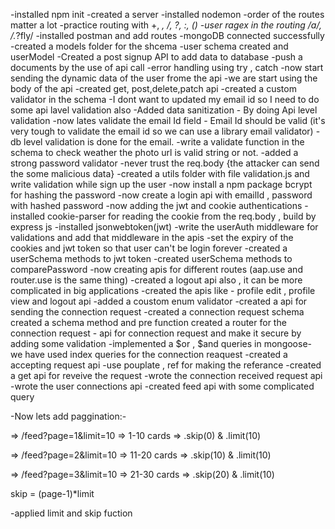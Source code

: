 -installed npm init
-created a server
-installed nodemon
-order of the routes matter a lot
-practice routing with +, *, /, ?, :, ()
-user ragex in the routing /a/, /.*?fly/
-installed postman and add routes 
-mongoDB connected successfully
-created a models folder for the shcema
-user schema created and userModel
-Created a post signup API to add data to database
-push a documents by the use of api call
-error handling using try , catch
-now start sending the dynamic data of the user frome the api
-we are start using the body of the api
-created get, post,delete,patch api 
-created a custom validator in the schema
-I dont want to updated my email id so I need to do some api lavel validation also
-Added data sanitization - By doing Api level validation 
-now lates validate the email Id field - Email Id should be valid (it's very tough to validate the email id so we can use a library email validator)
-db level validation is done for the email.
-write a validate function in the schema to check weather the photo url is valid string or not.
-added a strong password validator
-never trust the req.body {the attacker can send the some malicious data}
-created a utils folder with file validation.js and write validation while sign up the user
-now install a npm package bcrypt for hashing the password
-now create a login api with emailId , password with hashed password
-now adding the jwt and cookie authentications
-installed cookie-parser for reading the cookie from the req.body , build by express js
-installed jsonwebtoken(jwt)
-write the userAuth middleware for validations and add that middleware in the apis
-set the expiry of the cookies and jwt token so that user can't be login forever
-created a userSchema methods to jwt token
-created userSchema methods to comparePassword
-now creating apis for different routes (aap.use and router.use  is the same thing)
-created a logout api also , it can be more complicated in big applications
-created the apis like - profile edit , profile view and logout api
-added a coustom enum validator
-created a api for sending the connection request
-created a connection request schema 
created a schema method and pre function 
created a router for the connection request - api for connection request and make it secure by adding some validation
-implemented a $or , $and queries in mongoose- we have used index queries for the connection reaquest
-created a accepting request api
-use pouplate , ref for making the referance
-created a get api for reveive the request
-wrote the connection received request api 
-wrote the user connections  api 
-created feed api with some complicated query

-Now lets add paggination:-

=> /feed?page=1&limit=10 => 1-10 cards => .skip(0) & .limit(10)

=> /feed?page=2&limit=10 => 11-20 cards => .skip(10) & .limit(10)

=> /feed?page=3&limit=10 => 21-30 cards => .skip(20) & .limit(10)

skip = (page-1)*limit

-applied limit and skip fuction
